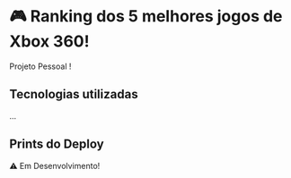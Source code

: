 # 🎮 Ranking dos 5 melhores jogos de Xbox 360!
Projeto Pessoal !
## Tecnologias utilizadas 

...

## Prints do Deploy
⚠️ Em Desenvolvimento!
